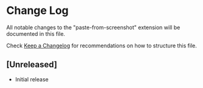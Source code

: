 # Change Log
All notable changes to the "paste-from-screenshot" extension will be documented in this file.

Check [Keep a Changelog](http://keepachangelog.com/) for recommendations on how to structure this file.

## [Unreleased]
- Initial release